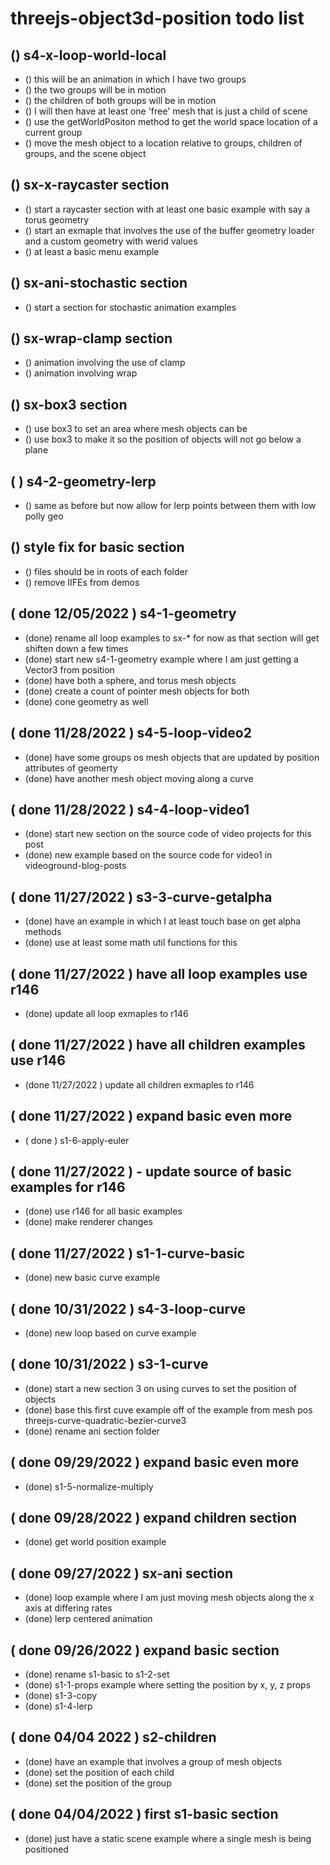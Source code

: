 # threejs-object3d-position todo list



## () s4-x-loop-world-local
* () this will be an animation in which I have two groups
* () the two groups will be in motion
* () the children of both groups will be in motion
* () I will then have at least one 'free' mesh that is just a child of scene
* () use the getWorldPositon method to get the world space location of a current group
* () move the mesh object to a location relative to groups, children of groups, and the scene object


## () sx-x-raycaster section
* () start a raycaster section with at least one basic example with say a torus geometry
* () start an exmaple that involves the use of the buffer geometry loader and a custom geometry with werid values
* () at least a basic menu example

## () sx-ani-stochastic section
* () start a section for stochastic animation examples

## () sx-wrap-clamp section
* () animation involving the use of clamp
* () animation involving wrap

## () sx-box3 section
* () use box3 to set an area where mesh objects can be
* () use box3 to make it so the position of objects will not go below a plane

## ( ) s4-2-geometry-lerp
* () same as before but now allow for lerp points between them with low polly geo

## () style fix for basic section
* () files should be in roots of each folder
* () remove IIFEs from demos

## ( done 12/05/2022 ) s4-1-geometry
* (done) rename all loop examples to sx-* for now as that section will get shiften down a few times
* (done) start new s4-1-geometry example where I am just getting a Vector3 from position 
* (done) have both a sphere, and torus mesh objects
* (done) create a count of pointer mesh objects for both
* (done) cone geometry as well

## ( done 11/28/2022  ) s4-5-loop-video2
* (done) have some groups os mesh objects that are updated by position attributes of geomerty
* (done) have another mesh object moving along a curve

## ( done 11/28/2022 ) s4-4-loop-video1
* (done) start new section on the source code of video projects for this post
* (done) new example based on the source code for video1 in videoground-blog-posts

## ( done 11/27/2022 ) s3-3-curve-getalpha
* (done) have an example in which I at least touch base on get alpha methods
* (done) use at least some math util functions for this

## ( done 11/27/2022 ) have all loop examples use r146
* (done) update all loop exmaples to r146

## ( done 11/27/2022 ) have all children examples use r146
* (done 11/27/2022 ) update all children exmaples to r146

## ( done 11/27/2022 ) expand basic even more
* ( done ) s1-6-apply-euler

## ( done 11/27/2022 ) - update source of basic examples for r146
* (done) use r146 for all basic examples
* (done) make renderer changes

## ( done 11/27/2022 ) s1-1-curve-basic
* (done) new basic curve example

## ( done 10/31/2022 ) s4-3-loop-curve
* (done) new loop based on curve example

## ( done 10/31/2022 ) s3-1-curve
* (done) start a new section 3 on using curves to set the position of objects
* (done) base this first cuve example off of the example from mesh pos threejs-curve-quadratic-bezier-curve3
* (done) rename ani section folder

## ( done 09/29/2022 ) expand basic even more 
* (done) s1-5-normalize-multiply

## ( done 09/28/2022 ) expand children section
* (done) get world position example

## ( done 09/27/2022 ) sx-ani section
* (done) loop example where I am just moving mesh objects along the x axis at differing rates
* (done) lerp centered animation

## ( done 09/26/2022 ) expand basic section
* (done) rename s1-basic to s1-2-set
* (done) s1-1-props example where setting the position by x, y, z props
* (done) s1-3-copy
* (done) s1-4-lerp

## ( done 04/04 2022 ) s2-children
* (done) have an example that involves a group of mesh objects
* (done) set the position of each child
* (done) set the position of the group

## ( done 04/04/2022 ) first s1-basic section
* (done) just have a static scene example where a single mesh is being positioned
